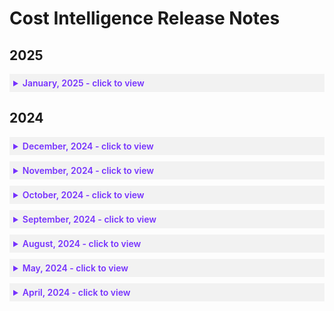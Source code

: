 # Cost Intelligence Release Notes

## 2025

 <details style="background:#f2f2f2; padding:6px; margin:10px 0px 0px 0px">
   <summary markdown="span" style="color:#7632FE; font-weight:600">January, 2025 - click to view</summary>

<div style="padding-left:16px">

* **COI-0021**: January 19th, 2025: The new Smart Analyzer lets you use NetApp's ChatGPT to gain valuable insights into your chart data. You can use free text and predefined queries. [Learn more...](cost-intelligence/tutorials/dashboard/)

* **COI-0020**: January 8th, 2025: You can now access out-of-the-box datasets for creating dashboards and charts once certain account types are configured in Cost Intelligence. 

  You can also find information about [Managed Dashboards](cost-intelligence/tutorials/dashboard/?id=managed-dashboards)   that are pre-built dashboards created by Cost Intelligence. When data is available, they enable a quick start in the     dashboards, focusing on specific use cases. [Learn more...](cost-intelligence/tutorials/dashboard/)

* **COI-0019**: January 5th, 2025: The Dashboard Forecasting feature now includes confidence upper and lower scores that provide context and indicate the level of confidence in forecasted values. It also supports multi-series line and box charts based on time, enabling more accurate chart predictions. [Learn more...](cost-intelligence/tutorials/dashboard/forecasting)

 </div>
 </details>

## 2024

 <details style="background:#f2f2f2; padding:6px; margin:10px 0px 0px 0px">
   <summary markdown="span" style="color:#7632FE; font-weight:600">December, 2024 - click to view</summary>

<div style="padding-left:16px">

* **COI-0018**: December 29th, 2024: Cost Intelligence provides additional cost-related data to key best practice checks. You can see summary and aggregated views at both the check level and assessment level. [Learn more...](cost-intelligence/tutorials/best-practice-checks/?id=check-detail-page)

 </div>
 </details>

 <details style="background:#f2f2f2; padding:6px; margin:10px 0px 0px 0px">
   <summary markdown="span" style="color:#7632FE; font-weight:600">November, 2024 - click to view</summary>

<div style="padding-left:16px">

* **COI-0017**: November 18th, 2024: Cost Intelligence includes recommendations that identify resources that can be managed and optimized by Spot Ocean. You can click the button to onboard these resources to Ocean. [Learn more...](cost-intelligence/tutorials/best-practice-checks/?id=source)

* **COI-0016**: November 5th, 2024: You can now define asset groups, which allow you to view and manage data with a set of filters that apply to different pages. [Learn more...](cost-intelligence/tutorials/dashboard/?id=asset-groups)

 </div>
 </details>

 <details style="background:#f2f2f2; padding:6px; margin:10px 0px 0px 0px">
   <summary markdown="span" style="color:#7632FE; font-weight:600">October, 2024 - click to view</summary>

<div style="padding-left:16px">

* **COI-0015**: October 29th, 2024: You can integrate [Databricks](cost-intelligence/tutorials/integrations/databricks), [MongoDB Atlas](cost-intelligence/tutorials/integrations/mongodb), and [OpenAI](cost-intelligence/tutorials/integrations/openai) with Cost Intelligence to collect billable and usage metrics for your organization. [Learn more...](cost-intelligence/tutorials/integrations/)

* **COI-0014**: October 17th, 2024: You can now allow Ocean to be imported into Cost Intelligence dashboards that is joined with Billing Engine data. [Learn more...](cost-intelligence/tutorials/integrations/ocean)

* **COI-0013**: October 16th, 2024: You can now export the [inventory report](cost-intelligence/tutorials/inventory) and the [best practice checks](cost-intelligence/tutorials/best-practice-checks/) data to a CSV file. 

* **COI-0012**: October 15th, 2024: AWS and Azure give recommendations for qualifying accounts, called AWS Trusted Advisor and Azure Advisor. Cost Intelligence automatically pulls in that information to the Best Practice Checks page. You can view the advisor content along with the Cost Intelligence content. This gives you an overall view of how to streamline your cloud resources. [Learn more...](cost-intelligence/tutorials/best-practice-checks/)

* **COI-0011**: October 8th, 2024: You can integrate [Snowflake](cost-intelligence/tutorials/integrations/snowflake) with Cost Intelligence to collect billable and usage metrics for your organization. [Learn more...](cost-intelligence/tutorials/integrations/)

 </div>
 </details>

 <details style="background:#f2f2f2; padding:6px; margin:10px 0px 0px 0px">
   <summary markdown="span" style="color:#7632FE; font-weight:600">September, 2024 - click to view</summary>

<div style="padding-left:16px">

* **COI-0010**: September 29th, 2024: You can now use the Workflow Builder to create highly configurable flows within Cost Intelligence Dashboards to generate data-driven alerts and export them in various formats such as PDF and Excel. [Learn more...](cost-intelligence/tutorials/workflow-builder/)

* **COI-0009**: September 16th, 2024: You can now integrate Splunk with Cost Intelligence to collect billable and usage metrics for your organization. [Learn more...](cost-intelligence/tutorials/integrations/splunk)

 </div>
 </details>

 <details style="background:#f2f2f2; padding:6px; margin:10px 0px 0px 0px">
   <summary markdown="span" style="color:#7632FE; font-weight:600">August, 2024 - click to view</summary>

<div style="padding-left:16px">

* **COI-0008**: August 22nd, 2024: The best practice checks page now includes cards for quick filtering of failures by importance or category. Once you’ve identified failures, you can see the remediation steps in Cost Intelligence. [Learn more...](cost-intelligence/tutorials/best-practice-checks/)

* **COI-0007**: August 14th, 2024: You can now integrate [Datadog](cost-intelligence/tutorials/integrations/datadog) and [New Relic](cost-intelligence/tutorials/integrations/new-relic) with Cost Intelligence to collect billable and usage metrics for your organization. [Learn more...](cost-intelligence/tutorials/integrations/)

 </div>
 </details>

 <details style="background:#f2f2f2; padding:6px; margin:10px 0px 0px 0px">
   <summary markdown="span" style="color:#7632FE; font-weight:600">May, 2024 - click to view</summary>

<div style="padding-left:16px">

* **COI-0006**: May 7th, 2024: You can now add multiple subscriptions to Cost Intelligence simultaneously using the Azure CLI onboarding tool. [Learn more...](cost-intelligence/get-started/connect-with-azure-cli)

* **COI-0005**:  May 5th, 2024: You can now enhance user and account management capabilities in the Cost Intelligence console. You can easily manage access and configurations for Spot accounts, enabling streamlined administration and improved visibility into cloud accounts. [Learn more...](cost-intelligence/tutorials/administration/)

* **COI-0004**: May 1, 2024: You can now connect an existing Spot account to Cost Intelligence for an Azure subscription. [Learn more...](cost-intelligence/get-started/connect-azure)

 </div>
 </details>

 <details style="background:#f2f2f2; padding:6px; margin:10px 0px 0px 0px">
   <summary markdown="span" style="color:#7632FE; font-weight:600">April, 2024 - click to view</summary>

<div style="padding-left:16px">

* **COI-0003**: April 24th, 2024: You can now perform data joins within Cost Intelligence dashboards, which allows you to create a new dataset from multiple sources. The joins can be made with datasets that have at least one column in common. [Learn more...](cost-intelligence/tutorials/dashboard/ci-dashbords-data-joins)

* **COI-0002**: April 24th, 2024: You can now generate derived values within the Cost Intelligence dashboards. Derived values allow you to perform calculations and create new columns based on existing data. [Learn more...](cost-intelligence/tutorials/dashboard/derived-values)

* **COI-0001**: April 22nd, 2024: You can now view how fees are calculated for usage of Billing Engine and Cost Intelligence. [Learn more...](connect-your-cloud-provider/dashboard?id=eco-service-savings-definition)

 </div>
 </details>
